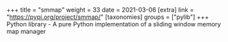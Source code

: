 +++
title = "smmap"
weight = 33
date = 2021-03-06
[extra]
link = "https://pypi.org/project/smmap/"
[taxonomies]
groups = ["pylib"]
+++
Python library - A pure Python implementation of a sliding window memory map manager

